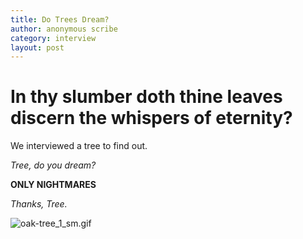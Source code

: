 ```yaml
---
title: Do Trees Dream?
author: anonymous scribe
category: interview
layout: post
---
```

# In thy slumber doth thine leaves discern the whispers of eternity?
We interviewed a tree to find out.

*Tree, do you dream?*

**ONLY NIGHTMARES**

*Thanks, Tree.*

![oak-tree_1_sm.gif](https://etc.usf.edu/clipart/4300/4392/oak-tree_1_sm.gif)
